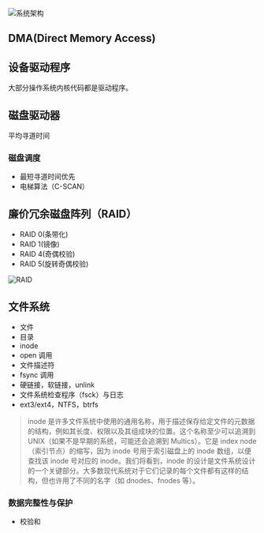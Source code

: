 

![系统架构](https://res.weread.qq.com/wrepub/epub_30179184_142)

## DMA(Direct Memory Access)

## 设备驱动程序

大部分操作系统内核代码都是驱动程序。

## 磁盘驱动器

平均寻道时间

### 磁盘调度

- 最短寻道时间优先
- 电梯算法（C-SCAN）

## 廉价冗余磁盘阵列（RAID）

- RAID 0(条带化)
- RAID 1(镜像)
- RAID 4(奇偶校验)
- RAID 5(旋转奇偶校验)

![RAID](https://res.weread.qq.com/wrepub/epub_30179184_187)

## 文件系统

- 文件
- 目录
- inode
- open 调用
- 文件描述符
- fsync 调用
- 硬链接，软链接，unlink
- 文件系统检查程序（fsck）与日志
- ext3/ext4，NTFS，btrfs

> inode 是许多文件系统中使用的通用名称，用于描述保存给定文件的元数据的结构，例如其长度、权限以及其组成块的位置。这个名称至少可以追溯到 UNIX（如果不是早期的系统，可能还会追溯到 Multics）。它是 index node（索引节点）的缩写，因为 inode 号用于索引磁盘上的 inode 数组，以便查找该 inode 号对应的 inode。我们将看到，inode 的设计是文件系统设计的一个关键部分。大多数现代系统对于它们记录的每个文件都有这样的结构，但也许用了不同的名字（如 dnodes、fnodes 等）。

### 数据完整性与保护

- 校验和
